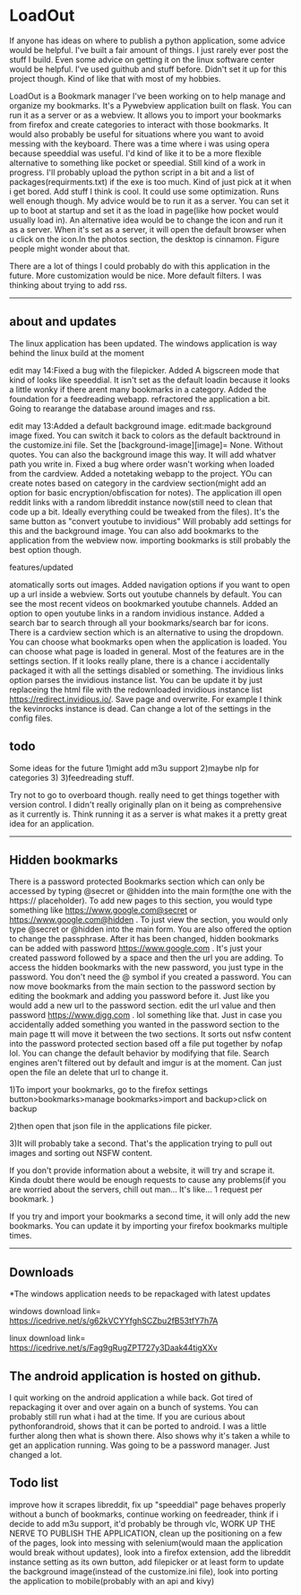 # LoadOut
If anyone has ideas on where to publish a python application, some advice would be helpful. I've built a fair amount of things. I just rarely ever post the stuff I build. Even some advice on getting it on the linux software center would be helpful. I've used guithub and stuff before. Didn't set it up for this project though. Kind of like that with most of my hobbies. 

LoadOut is a Bookmark manager I've been working on to help manage and organize my bookmarks. It's a Pywebview application built on flask. You can run it as a server or as a webview.  It allows you to import your bookmarks from firefox and create categories to interact with those bookmarks. It would also probably be useful for situations where you want to avoid messing with the keyboard. There was a time where i was using opera because speeddial was useful. I'd kind of like it to be a more flexible alternative to something like pocket or speedial. Still kind of a work in progress. I'll probably upload the python script in a bit and a list of packages(requirments.txt) if the exe is too much. Kind of just pick at it when i get bored. Add stuff I think is cool. It could use some optimization. Runs well enough though. My advice would be to run it as a server. You can set it up to boot at startup and set it as the load in page(like how pocket would usually load in). An alternative idea would be to change the icon and run it as a server. When it's set as a server, it will open the default browser when u click on the icon.In the photos section, the desktop is cinnamon. Figure people might wonder about that. 

There are a lot of things I could probably do with this application in the future. More customization would be nice. More default filters. I was thinking about trying to add rss.

----------------------------------------
about and updates
-----------------------------------------
The linux application has been updated. The windows application is way behind the linux build at the moment

edit may 14:Fixed a bug with the filepicker. Added A bigscreen mode that kind of looks like speeddial. It isn't set as the default loadin because it looks a little wonky if there arent many bookmarks in a category. Added the foundation for a feedreading webapp. refractored the application a bit. Going to rearange the database around images and rss. 

edit may 13:Added a default background image. edit:made background image fixed. You can switch it back to colors as the default backtround in the customize.ini file. Set the [background-image][image]= None. Without quotes. You can also 
the background image this way. It will add whatver path you write in. Fixed a bug where order wasn't working when loaded from the cardview. Added a notetaking webapp to the project. YOu can create notes based on category in the cardview section(might add an option for basic encryption/obfiscation for notes). The application ill open reddit links with a random libreddit instance now(still need to clean that code up a bit. Ideally everything could be tweaked from the files). It's the same button as "convert youtube to invidious" Will probably add settings for this and the background image. You can also add bookmarks to the application from the webview now. importing bookmarks is still probably the best option though. 

features/updated

atomatically sorts out images. Added navigation options if you want to open up a url inside a webview. Sorts out youtube channels by default. You can see the most recent videos on bookmarked youtube channels. Added an option to open youtube links in a random invidious instance. Added a search bar to search through all your bookmarks/search bar for icons. There is a cardview section which is an alternative to using the dropdown. You can choose what bookmarks open when the application is loaded. You can choose what page is loaded in general. Most of the features are in the settings section. If it looks really plane, there is a chance i accidentally packaged it with all the settings disabled or something. The invidious links option parses the invidious instance list. You can be update it by just replaceing the html file with the redownloaded invidious instance list https://redirect.invidious.io/. Save page and overwrite. For example I think the kevinrocks instance is dead. Can change a lot of the settings in the config files. 




todo
----------------------
Some ideas for the future
1)might add m3u support
2)maybe nlp for categories 3) 
3)feedreading stuff.


Try not to go to overboard though.
really need to get things together with version control. I didn't really originally plan on it being as comprehensive as it currently is. Think running it as a server is what makes it a pretty great idea for an application.

-------------------------------------------
Hidden bookmarks
-------------------------------------------
There is a password protected Bookmarks section which can only be accessed by typing @secret or @hidden into the main form(the one with the https:// placeholder). To add new pages to this section, you would type something like https://www.google.com@secret or https://www.google.com@hidden  . To just view the section, you would only type @secret or @hidden into the main form. You are also offered the option to change the passphrase. After it has been changed, hidden bookmarks can be added with   password https://www.google.com  . It's just your created password followed by a space and then the url you are adding. To access the hidden bookmarks with the new password, you just type in the password. You don't need the @ symbol if you created a password. You can now move bookmarks from the main section to the password section by editing the bookmark and adding you password before it. Just like you would add a new url to the password section. edit the url value and then password https://www.digg.com . lol something like that. Just in case you accidentally added something you wanted in the password section to the main page tt will move it between the two sections. It sorts out nsfw content into the password protected section based off a file put together by nofap lol. You can change the default behavior by modifying that file. Search engines aren't filtered out by default and imgur is at the moment. Can just open the file an delete that url to change it. 

1)To import your bookmarks, go to the firefox settings button>bookmarks>manage bookmarks>import and backup>click on backup

2)then open that json file in the applications file picker.

3)It will probably take a second. That's the application trying to pull out images and sorting out NSFW content.

If you don't provide information about a website, it will try and scrape it. Kinda doubt there would be enough requests to cause any problems(if you are worried about the servers, chill out man... It's like... 1 request per bookmark. )

If you try and import your bookmarks a second time, it will only add the new bookmarks. You can update it by importing your firefox bookmarks multiple times. 

-------------------------------------------
Downloads
-------------------------------------------
*The windows application needs to be repackaged with latest updates

windows 
download link= https://icedrive.net/s/g62kVCYYfghSCZbu2fB53tfY7h7A

linux 
download link= https://icedrive.net/s/Fag9gRugZPT727y3Daak44tigXXv


The android application is hosted on github.
----------------------------------------
I quit working on the android application a while back. Got tired of repackaging it over and over again on a bunch of systems. You can probably still run what i had at the time. If you are curious about pythonforandroid, shows that it can be ported to android. I was a little further along then what is shown there. Also shows why it's taken a while to get an application running. Was going to be a password manager. Just changed a lot.

Todo list
----------------------------------------------

improve how it scrapes libreddit, fix up "speeddial" page behaves properly without a bunch of bookmarks, continue working on feedreader, think if i decide to add m3u support, it'd probably be through vlc, WORK UP THE NERVE TO PUBLISH THE APPLICATION, clean up the positioning on a few of the pages, look into messing with selenium(would maan the application would break without updates), look into a firefox extension, add the libreddit instance setting as its own button, add filepicker or at least form to update the background image(instead of the customize.ini file), look into porting the application to mobile(probably with an api and kivy)




